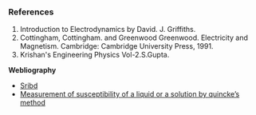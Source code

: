 ### References 

1. Introduction to Electrodynamics by David. J. Griffiths.
2. Cottingham, Cottingham. and Greenwood Greenwood. Electricity and Magnetism. Cambridge: Cambridge University Press, 1991.
3. Krishan's Engineering Physics Vol-2.S.Gupta.

**Webliography**
- [Sribd](https://www.scribd.com/doc/27126102/Measurement-of-Magnetic-Susceptibility-of-Manganese-II-Sulphate-solution-by-Quincke-s-Method)
- [Measurement of susceptibility of a liquid or a solution by quincke’s method](https://www.iiserkol.ac.in/~ph324/ExptManuals/quincke's%20manual.pdf)
